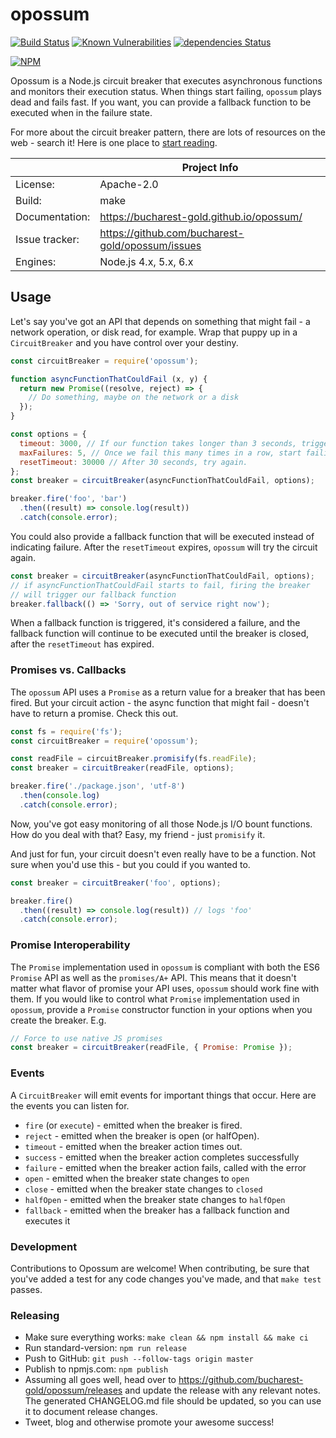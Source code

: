 # opossum
[![Build Status](https://travis-ci.org/bucharest-gold/opossum.svg?branch=master)](https://travis-ci.org/bucharest-gold/opossum)
[![Known Vulnerabilities](https://snyk.io/test/npm/opossum/badge.svg)](https://snyk.io/test/npm/opossum)
[![dependencies Status](https://david-dm.org/bucharest-gold/opossum/status.svg)](https://david-dm.org/bucharest-gold/opossum)

[![NPM](https://nodei.co/npm/opossum.png)](https://npmjs.org/package/opossum)

Opossum is a Node.js circuit breaker that executes asynchronous functions
and monitors their execution status. When things start failing, `opossum`
plays dead and fails fast. If you want, you can provide a fallback function
to be executed when in the failure state.

For more about the circuit breaker pattern, there are lots of resources
on the web - search it! Here is one place to
[start reading](http://martinfowler.com/bliki/CircuitBreaker.html).

|                 | Project Info  |
| --------------- | ------------- |
| License:        | Apache-2.0  |
| Build:          | make  |
| Documentation:  | https://bucharest-gold.github.io/opossum/ |
| Issue tracker:  | https://github.com/bucharest-gold/opossum/issues  |
| Engines:        | Node.js 4.x, 5.x, 6.x

## Usage

Let's say you've got an API that depends on something that might fail -
a network operation, or disk read, for example. Wrap that puppy up in a
`CircuitBreaker` and you have control over your destiny.

```javascript
const circuitBreaker = require('opossum');

function asyncFunctionThatCouldFail (x, y) {
  return new Promise((resolve, reject) => {
    // Do something, maybe on the network or a disk
  });
}

const options = {
  timeout: 3000, // If our function takes longer than 3 seconds, trigger a failure
  maxFailures: 5, // Once we fail this many times in a row, start failing fast
  resetTimeout: 30000 // After 30 seconds, try again.
};
const breaker = circuitBreaker(asyncFunctionThatCouldFail, options);

breaker.fire('foo', 'bar')
  .then((result) => console.log(result))
  .catch(console.error);
```

You could also provide a fallback function that will be executed instead
of indicating failure. After the `resetTimeout` expires, `opossum` will try
the circuit again.

```javascript
const breaker = circuitBreaker(asyncFunctionThatCouldFail, options);
// if asyncFunctionThatCouldFail starts to fail, firing the breaker
// will trigger our fallback function
breaker.fallback(() => 'Sorry, out of service right now');
```

When a fallback function is triggered, it's considered a failure, and the
fallback function will continue to be executed until the breaker is closed,
after the `resetTimeout` has expired.

### Promises vs. Callbacks
The `opossum` API uses a `Promise` as a return value for a breaker that
has been fired. But your circuit action - the async function that might fail -
doesn't have to return a promise. Check this out.

```javascript
const fs = require('fs');
const circuitBreaker = require('opossum');

const readFile = circuitBreaker.promisify(fs.readFile);
const breaker = circuitBreaker(readFile, options);

breaker.fire('./package.json', 'utf-8')
  .then(console.log)
  .catch(console.error);
```

Now, you've got easy monitoring of all those Node.js I/O bount functions.
How do you deal with that? Easy, my friend - just `promisify` it.

And just for fun, your circuit doesn't even really have to be a function.
Not sure when you'd use this - but you could if you wanted to.

```javascript
const breaker = circuitBreaker('foo', options);

breaker.fire()
  .then((result) => console.log(result)) // logs 'foo'
  .catch(console.error);
```

### Promise Interoperability

The `Promise` implementation used in `opossum` is compliant with both the
ES6 `Promise` API as well as the `promises/A+` API. This means that it doesn't
matter what flavor of promise your API uses, `opossum` should work fine with
them. If you would like to control what `Promise` implementation used in
`opossum`, provide a `Promise` constructor function in your options when
you create the breaker. E.g.

```javascript
// Force to use native JS promises
const breaker = circuitBreaker(readFile, { Promise: Promise });
```

### Events

A `CircuitBreaker` will emit events for important things that occur.
Here are the events you can listen for.

* `fire` (or `execute`) - emitted when the breaker is fired.
* `reject` - emitted when the breaker is open (or halfOpen).
* `timeout` - emitted when the breaker action times out.
* `success` - emitted when the breaker action completes successfully
* `failure` - emitted when the breaker action fails, called with the error
* `open` - emitted when the breaker state changes to `open`
* `close` - emitted when the breaker state changes to `closed`
* `halfOpen` - emitted when the breaker state changes to `halfOpen`
* `fallback` - emitted when the breaker has a fallback function and executes it

### Development

Contributions to Opossum are welcome! When contributing, be sure that you've added a test for any code changes you've made, and that `make test` passes.

### Releasing

* Make sure everything works: `make clean && npm install && make ci`
* Run standard-version: `npm run release`
* Push to GitHub: `git push --follow-tags origin master`
* Publish to npmjs.com: `npm publish`
* Assuming all goes well, head over to https://github.com/bucharest-gold/opossum/releases and update the release with any relevant notes. The generated CHANGELOG.md file should be updated, so you can use it to document release changes.
* Tweet, blog and otherwise promote your awesome success!

